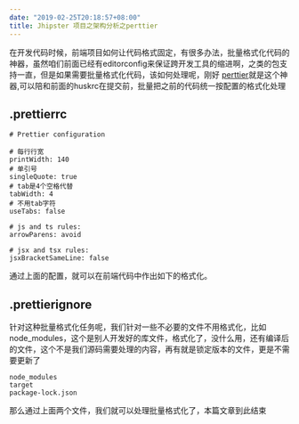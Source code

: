 ```yaml
---
date: "2019-02-25T20:18:57+08:00"
title: Jhipster 项目之架构分析之perttier
---
```


在开发代码时候，前端项目如何让代码格式固定，有很多办法，批量格式化代码的神器，虽然咱们前面已经有editorconfig来保证跨开发工具的缩进啊，之类的包支持一直，但是如果需要批量格式化代码，该如何处理呢，刚好
[perttier](https://github.com/prettier/prettier)就是这个神器,可以陪和前面的huskrc在提交前，批量把之前的代码统一按配置的格式化处理

## .prettierrc

```
# Prettier configuration

# 每行行宽
printWidth: 140
# 单引号
singleQuote: true
# tab是4个空格代替
tabWidth: 4
# 不用tab字符
useTabs: false

# js and ts rules:
arrowParens: avoid

# jsx and tsx rules:
jsxBracketSameLine: false

```

通过上面的配置，就可以在前端代码中作出如下的格式化。

## .prettierignore

针对这种批量格式化任务呢，我们针对一些不必要的文件不用格式化，比如node_modules，这个是别人开发好的库文件，格式化了，没什么用，还有编译后的文件，这个不是我们源码需要处理的内容，再有就是锁定版本的文件，更是不需要更新了
```
node_modules
target
package-lock.json

```

那么通过上面两个文件，我们就可以处理批量格式化了，本篇文章到此结束